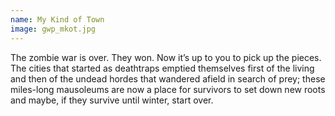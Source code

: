 ```yaml
---
name: My Kind of Town
image: gwp_mkot.jpg
---
```


The zombie war is over.  They won. Now it&rsquo;s up to you to pick up the pieces.
The cities that started as deathtraps emptied themselves first of the living and then of the undead hordes that wandered afield in search of prey; these miles-long mausoleums are now a place for survivors to set down new roots and maybe, if they survive until winter, start over.

